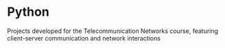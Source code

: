 # Python
Projects developed for the Telecommunication Networks course, featuring client-server communication and network interactions

